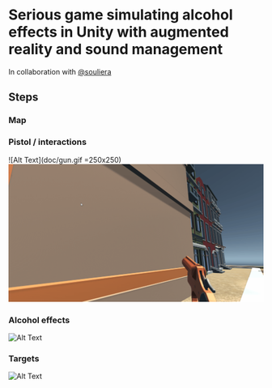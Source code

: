 ﻿# Serious game simulating alcohol effects in Unity with augmented reality and sound management
 In collaboration with [@souliera](https://github.com/souliera)

## Steps
### Map

### Pistol / interactions
![Alt Text](doc/gun.gif =250x250)
<img src="doc/gun.gif" width="512">

### Alcohol effects
![Alt Text](doc/effect.gif)

### Targets
![Alt Text](doc/target.gif)
